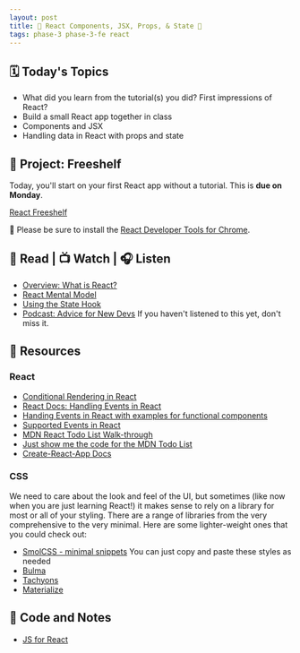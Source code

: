 ```yaml
---
layout: post
title: 🦊 React Components, JSX, Props, & State 🦊
tags: phase-3 phase-3-fe react
---
```


## 🗓️ Today's Topics

- What did you learn from the tutorial(s) you did? First impressions of React?
- Build a small React app together in class
- Components and JSX
- Handling data in React with props and state

## 🎯 Project: Freeshelf

Today, you'll start on your first React app without a tutorial. This is **due on Monday**.

[React Freeshelf](https://classroom.github.com/a/u72f0HGe)

🧰 Please be sure to install the [React Developer Tools for Chrome](https://chrome.google.com/webstore/detail/react-developer-tools/fmkadmapgofadopljbjfkapdkoienihi?hl=en).

## 📖 Read | 📺 Watch | 🎧 Listen

- [Overview: What is React?](https://learnreact.design/posts/what-is-react)
- [React Mental Model](https://learnreact.design/posts/react-mental-model-html-input)
- [Using the State Hook](https://reactjs.org/docs/hooks-state.html)
- [Podcast: Advice for New Devs](https://syntax.fm/show/382/advice-for-new-devs) If you haven't listened to this yet, don't miss it.

## 🔖 Resources

### React

- [Conditional Rendering in React](https://www.robinwieruch.de/conditional-rendering-react)
- [React Docs: Handling Events in React](https://reactjs.org/docs/handling-events.html)
- [Handing Events in React with examples for functional components](https://www.newline.co/@andreeamaco/how-to-use-react-onclick-events-in-class-and-functional-components--fb63a01e)
- [Supported Events in React](https://reactjs.org/docs/events.html#supported-events)
- [MDN React Todo List Walk-through](https://developer.mozilla.org/en-US/docs/Learn/Tools_and_testing/Client-side_JavaScript_frameworks/React_todo_list_beginning)
- [Just show me the code for the MDN Todo List](https://github.dev/mdn/todo-react)
- [Create-React-App Docs](https://create-react-app.dev/)

### CSS

We need to care about the look and feel of the UI, but sometimes (like now when you are just learning React!) it makes sense to rely on a library for most or all of your styling. There are a range of libraries from the very comprehensive to the very minimal. Here are some lighter-weight ones that you could check out:

- [SmolCSS - minimal snippets](https://smolcss.dev/) You can just copy and paste these styles as needed
- [Bulma](https://bulma.io/)
- [Tachyons](http://tachyons.io/)
- [Materialize](https://materializecss.com/)

## 🦉 Code and Notes

- [JS for React](https://github.com/Momentum-Team-13/notes/blob/main/js-for-react.md)
